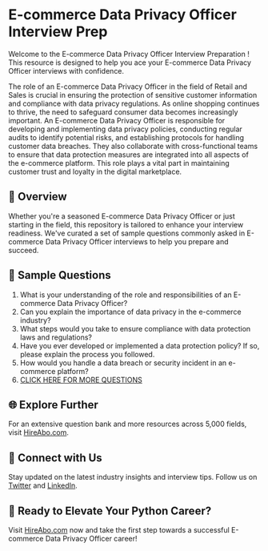 # E-commerce Data Privacy Officer Interview Prep

Welcome to the E-commerce Data Privacy Officer Interview Preparation ! This resource is designed to help you ace your E-commerce Data Privacy Officer interviews with confidence.

The role of an E-commerce Data Privacy Officer in the field of Retail and Sales is crucial in ensuring the protection of sensitive customer information and compliance with data privacy regulations. As online shopping continues to thrive, the need to safeguard consumer data becomes increasingly important. An E-commerce Data Privacy Officer is responsible for developing and implementing data privacy policies, conducting regular audits to identify potential risks, and establishing protocols for handling customer data breaches. They also collaborate with cross-functional teams to ensure that data protection measures are integrated into all aspects of the e-commerce platform. This role plays a vital part in maintaining customer trust and loyalty in the digital marketplace.

## 🚀 Overview

Whether you're a seasoned E-commerce Data Privacy Officer or just starting in the field, this repository is tailored to enhance your interview readiness. We've curated a set of sample questions commonly asked in E-commerce Data Privacy Officer interviews to help you prepare and succeed.

## 📝 Sample Questions

1. What is your understanding of the role and responsibilities of an E-commerce Data Privacy Officer?
2. Can you explain the importance of data privacy in the e-commerce industry?
3. What steps would you take to ensure compliance with data protection laws and regulations?
4. Have you ever developed or implemented a data protection policy? If so, please explain the process you followed.
5. How would you handle a data breach or security incident in an e-commerce platform?
6. [CLICK HERE FOR MORE QUESTIONS](https://hireabo.com/job/22_2_42/Ecommerce%20Data%20Privacy%20Officer)

## 🌐 Explore Further

For an extensive question bank and more resources across 5,000 fields, visit [HireAbo.com](https://www.hireabo.com).

## 📱 Connect with Us

Stay updated on the latest industry insights and interview tips. Follow us on [Twitter](https://twitter.com/hireabo) and [LinkedIn](https://www.linkedin.com/in/hire-abo-3609972a8/).

## 🚀 Ready to Elevate Your Python Career?

Visit [HireAbo.com](https://www.hireabo.com) now and take the first step towards a successful E-commerce Data Privacy Officer career!